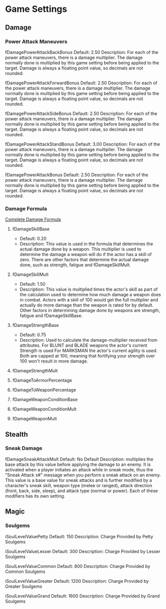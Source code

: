 # Game Settings


	
## Damage

### Power Attack Maneuvers

fDamagePowerAttackBackBonus
	Default: 2.50
	Description: For each of the power attack maneuvers, there is a damage multiplier. The damage normally done is multiplied by this game setting before being applied to the target. Damage is always a floating point value, so decimals are not rounded.

fDamagePowerAttackForwardBonus
	Default: 2.50
	Description: For each of the power attack maneuvers, there is a damage multiplier. The damage normally done is multiplied by this game setting before being applied to the target. Damage is always a floating point value, so decimals are not rounded.
	
fDamagePowerAttackSideBonus
	Default: 2.50
	Description: For each of the power attack maneuvers, there is a damage multiplier. The damage normally done is multiplied by this game setting before being applied to the target. Damage is always a floating point value, so decimals are not rounded.
	
fDamagePowerAttackStandBonus
	Default: 3.00
	Description: For each of the power attack maneuvers, there is a damage multiplier. The damage normally done is multiplied by this game setting before being applied to the target. Damage is always a floating point value, so decimals are not rounded.

fDamagePowerAttackBonus
	Default: 2.50
	Description: For each of the power attack maneuvers, there is a damage multiplier. The damage normally done is multiplied by this game setting before being applied to the target. Damage is always a floating point value, so decimals are not rounded.

### Damage Formula

[Complete Damage Formula](https://en.uesp.net/wiki/Oblivion:The_Complete_Damage_Formula#Modifiable_Settings)

1. fDamageSkillBase
	* Default: 0.20
	* Description: This value is used in the formula that determines the actual damage done by a weapon. This multiplier is used to determine the damage a weapon will do if the actor has a skill of zero. There are other factors that determine the actual damage done, such as strength, fatigue and fDamageSkillMult.
2. fDamageSkillMult
	* Default: 1.50
	* Description: This value is multiplied times the actor's skill as part of the calculation used to determine how much damage a weapon does in combat. Actors with a skill of 100 would get the full multiplier and actually do more damage than the weapon is rated for by default. Other factors in determining damage done by weapons are strength, fatigue and fDamageSkillBase.

3. fDamageStrengthBase
	* Default: 0.75
	* Description: Used to calculate the damage-multiplier received from attributes. For BLUNT and BLADE weapons the actor's current Strength is used
	For MARKSMAN the actor's current agility is used. Both are capped at 100, meaning that fortifying your strength over 100 won't result in more damage.

4. fDamageStrengthMult
5. fDamageToArmorPercentage
6. fDamageToWeaponPercentage
7. fDamageWeaponConditionBase
8. fDamageWeaponConditionMult
9. fDamageWeaponMult

## Stealth

### Sneak Damage

fDamageSneakAttackMult
	Default: No Default
	Description:  multiplies the base attack by this value before applying the damage to an enemy. It is activated when a player initiates an attack while in sneak mode, thus the "Sneak Attack x#" message when you perform a sneak attack on an enemy. This value is a base value for sneak attacks and is further modified by a character's sneak skill, weapon type (melee or ranged), attack direction (front, back, side, sleep), and attack type (normal or power). Each of these modifiers has its own setting.
	
## Magic	
	
### Soulgems

iSoulLevelValuePetty
    Default: 150
	Description: Charge Provided by Petty Soulgems
	
iSoulLevelValueLesser
    Default: 300
	Description: Charge Provided by Lesser Soulgems

iSoulLevelValueCommon
    Default: 800
	Description: Charge Provided by Common Soulgems
	
iSoulLevelValueGreater
    Default: 1200
	Description: Charge Provided by Greater Soulgems

iSoulLevelValueGrand
    Default: 1600
	Description: Charge Provided by Grand Soulgems